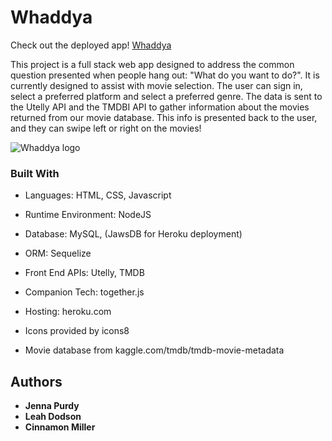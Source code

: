 # Whaddya
Check out the deployed app! [Whaddya](https://whaddya.herokuapp.com/#)

This project is a full stack web app designed to address the common question presented when people hang out: "What do you want to do?". 
It is currently designed to assist with movie selection. The user can sign in, select a preferred platform and select a preferred genre.
The data is sent to the Utelly API and the TMDBI API to gather information about the movies returned from our movie database. This info is presented back to the user, and they can swipe left or right on the movies!

![Whaddya logo](https://github.com/lmdodson/Whaddya/blob/master/public/img/whaddyalogo.jpg)

### Built With

-   Languages: HTML, CSS, Javascript
-   Runtime Environment: NodeJS
-   Database: MySQL, (JawsDB for Heroku deployment)
-   ORM: Sequelize
-   Front End APIs: Utelly, TMDB
-   Companion Tech: together.js
-   Hosting: heroku.com

-  Icons provided by icons8
-  Movie database from kaggle.com/tmdb/tmdb-movie-metadata




## Authors
-   **Jenna Purdy**
-   **Leah Dodson**
-   **Cinnamon Miller**
